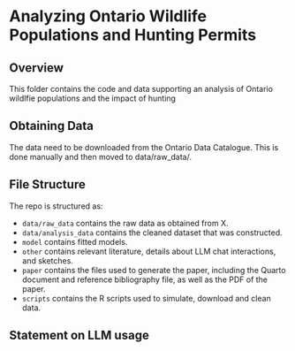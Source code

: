 # Analyzing Ontario Wildlife Populations and Hunting Permits

## Overview

This folder contains the code and data supporting an analysis of Ontario wildlfie populations and the impact of hunting

## Obtaining Data
The data need to be downloaded from the Ontario Data Catalogue. This is done manually and then moved to data/raw_data/.

## File Structure

The repo is structured as:

-   `data/raw_data` contains the raw data as obtained from X.
-   `data/analysis_data` contains the cleaned dataset that was constructed.
-   `model` contains fitted models. 
-   `other` contains relevant literature, details about LLM chat interactions, and sketches.
-   `paper` contains the files used to generate the paper, including the Quarto document and reference bibliography file, as well as the PDF of the paper. 
-   `scripts` contains the R scripts used to simulate, download and clean data.


## Statement on LLM usage
